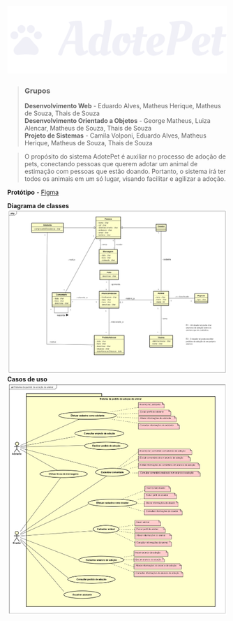 # ![AdotePet](https://github.com/matheuss3/AdotePet/blob/main/imagens/logo.svg)
> ### Grupos
> **Desenvolvimento Web** - Eduardo Alves, Matheus Herique, Matheus de Souza, Thais de Souza<br>
> **Desenvolvimento Orientado a Objetos** - George Matheus, Luiza Alencar, Matheus de Souza, Thais de Souza<br>
> **Projeto de Sistemas** - Camila Volponi, Eduardo Alves, Matheus Herique, Matheus de Souza, Thais de Souza

> O propósito do sistema AdotePet é auxiliar no processo de adoção de pets, conectando pessoas que querem adotar um animal de estimação com pessoas que estão doando. Portanto, o sistema irá ter todos os animais em um só lugar, visando facilitar e agilizar a adoção.

**Protótipo** - 
[Figma](https://www.figma.com/file/61WKB27pzUqMxv9l2IhRw1/Prot%C3%B3tipo-AdotePet?node-id=0%3A1)

**Diagrama de classes**
![Diagrama de classes](https://github.com/matheuss3/AdotePet/blob/main/diagramas-uml/diagrama-classes.png)
**Casos de uso**
![Diagrama de casos de uso](https://github.com/matheuss3/AdotePet/blob/main/diagramas-uml/diagrama-casos-uso.png)
